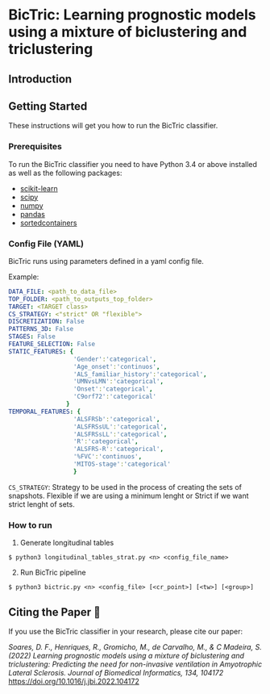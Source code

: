 # BicTric: Learning prognostic models using a mixture of biclustering and triclustering

## Introduction

## Getting Started

These instructions will get you how to run the BicTric classifier.

### Prerequisites

To run the BicTric classifier you need to have Python 3.4 or above installed as well as the following packages:

- [scikit-learn](https://scikit-learn.org/stable/install.html)
- [scipy](https://scipy.org/install.html)
- [numpy](https://numpy.org/install/)
- [pandas](https://pandas.pydata.org/getting_started.html)
- [sortedcontainers](http://www.grantjenks.com/docs/sortedcontainers/#quickstart)

### Config File (YAML)

BicTric runs using parameters defined in a yaml config file.

Example:

```YAML
DATA_FILE: <path_to_data_file>
TOP_FOLDER: <path_to_outputs_top_folder>
TARGET: <TARGET class>
CS_STRATEGY: <"strict" OR "flexible">
DISCRETIZATION: False
PATTERNS_3D: False
STAGES: False
FEATURE_SELECTION: False
STATIC_FEATURES: {
                  'Gender':'categorical',
                  'Age_onset':'continuos',
                  'ALS_familiar_history':'categorical',
                  'UMNvsLMN':'categorical',
                  'Onset':'categorical',
                  'C9orf72':'categorical'
                }
TEMPORAL_FEATURES: {
                  'ALSFRSb':'categorical',
                  'ALSFRSsUL':'categorical',
                  'ALSFRSsLL':'categorical',
                  'R':'categorical',
                  'ALSFRS-R':'categorical',
                  '%FVC':'continuos',
                  'MITOS-stage':'categorical'
                  }

```

`CS_STRATEGY`: Strategy to be used in the process of creating the sets of snapshots. Flexible if we are using a minimum lenght or Strict if we want strict lenght of sets.

### How to run

1. Generate longitudinal tables

`$ python3 longitudinal_tables_strat.py <n> <config_file_name>`

2. Run BicTric pipeline

`$ python3 bictric.py <n> <config_file> [<cr_point>] [<tw>] [<group>]`

## Citing the Paper 📑

If you use the BicTric classifier in your research, please cite our paper:

_Soares, D. F., Henriques, R., Gromicho, M., de Carvalho, M., & C Madeira, S. (2022) Learning prognostic models using a mixture of biclustering and triclustering: Predicting the need for non-invasive ventilation in Amyotrophic Lateral Sclerosis. Journal of Biomedical Informatics, 134, 104172_ https://doi.org/10.1016/j.jbi.2022.104172
